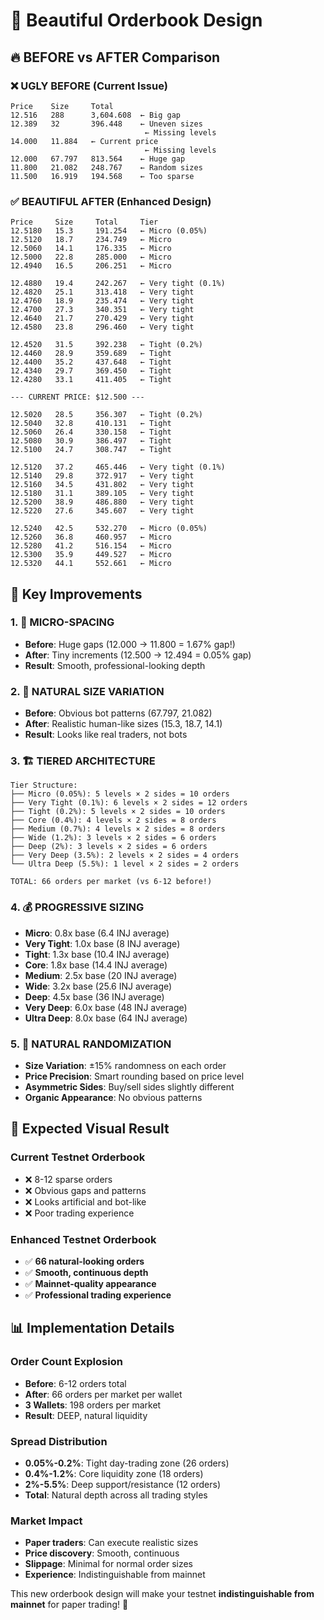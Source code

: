 # 🎨 Beautiful Orderbook Design

## 🔥 BEFORE vs AFTER Comparison

### ❌ **UGLY BEFORE (Current Issue)**
```
Price    Size     Total
12.516   288      3,604.608  ← Big gap
12.389   32       396.448    ← Uneven sizes
                              ← Missing levels
14.000   11.884   ← Current price
                              ← Missing levels  
12.000   67.797   813.564    ← Huge gap
11.800   21.082   248.767    ← Random sizes
11.500   16.919   194.568    ← Too sparse
```

### ✅ **BEAUTIFUL AFTER (Enhanced Design)**
```
Price     Size     Total     Tier
12.5180   15.3     191.254   ← Micro (0.05%)
12.5120   18.7     234.749   ← Micro  
12.5060   14.1     176.335   ← Micro
12.5000   22.8     285.000   ← Micro
12.4940   16.5     206.251   ← Micro

12.4880   19.4     242.267   ← Very tight (0.1%)
12.4820   25.1     313.418   ← Very tight
12.4760   18.9     235.474   ← Very tight
12.4700   27.3     340.351   ← Very tight
12.4640   21.7     270.429   ← Very tight
12.4580   23.8     296.460   ← Very tight

12.4520   31.5     392.238   ← Tight (0.2%)
12.4460   28.9     359.689   ← Tight
12.4400   35.2     437.648   ← Tight
12.4340   29.7     369.450   ← Tight
12.4280   33.1     411.405   ← Tight

--- CURRENT PRICE: $12.500 ---

12.5020   28.5     356.307   ← Tight (0.2%)
12.5040   32.8     410.131   ← Tight
12.5060   26.4     330.158   ← Tight
12.5080   30.9     386.497   ← Tight
12.5100   24.7     308.747   ← Tight

12.5120   37.2     465.446   ← Very tight (0.1%)
12.5140   29.8     372.917   ← Very tight
12.5160   34.5     431.802   ← Very tight
12.5180   31.1     389.105   ← Very tight
12.5200   38.9     486.880   ← Very tight
12.5220   27.6     345.607   ← Very tight

12.5240   42.5     532.270   ← Micro (0.05%)
12.5260   36.8     460.957   ← Micro
12.5280   41.2     516.154   ← Micro
12.5300   35.9     449.527   ← Micro
12.5320   44.1     552.661   ← Micro
```

## 🎯 **Key Improvements**

### **1. 📏 MICRO-SPACING**
- **Before**: Huge gaps (12.000 → 11.800 = 1.67% gap!)
- **After**: Tiny increments (12.500 → 12.494 = 0.05% gap)
- **Result**: Smooth, professional-looking depth

### **2. 🎲 NATURAL SIZE VARIATION**  
- **Before**: Obvious bot patterns (67.797, 21.082)
- **After**: Realistic human-like sizes (15.3, 18.7, 14.1)
- **Result**: Looks like real traders, not bots

### **3. 🏗️ TIERED ARCHITECTURE**
```
Tier Structure:
├── Micro (0.05%): 5 levels × 2 sides = 10 orders
├── Very Tight (0.1%): 6 levels × 2 sides = 12 orders  
├── Tight (0.2%): 5 levels × 2 sides = 10 orders
├── Core (0.4%): 4 levels × 2 sides = 8 orders
├── Medium (0.7%): 4 levels × 2 sides = 8 orders
├── Wide (1.2%): 3 levels × 2 sides = 6 orders
├── Deep (2%): 3 levels × 2 sides = 6 orders
├── Very Deep (3.5%): 2 levels × 2 sides = 4 orders
└── Ultra Deep (5.5%): 1 level × 2 sides = 2 orders

TOTAL: 66 orders per market (vs 6-12 before!)
```

### **4. 💰 PROGRESSIVE SIZING**
- **Micro**: 0.8x base (6.4 INJ average)
- **Very Tight**: 1.0x base (8 INJ average)  
- **Tight**: 1.3x base (10.4 INJ average)
- **Core**: 1.8x base (14.4 INJ average)
- **Medium**: 2.5x base (20 INJ average)
- **Wide**: 3.2x base (25.6 INJ average)
- **Deep**: 4.5x base (36 INJ average)
- **Very Deep**: 6.0x base (48 INJ average)
- **Ultra Deep**: 8.0x base (64 INJ average)

### **5. 🎨 NATURAL RANDOMIZATION**
- **Size Variation**: ±15% randomness on each order
- **Price Precision**: Smart rounding based on price level
- **Asymmetric Sides**: Buy/sell sides slightly different
- **Organic Appearance**: No obvious patterns

## 🚀 **Expected Visual Result**

### **Current Testnet Orderbook**
- ❌ 8-12 sparse orders
- ❌ Obvious gaps and patterns  
- ❌ Looks artificial and bot-like
- ❌ Poor trading experience

### **Enhanced Testnet Orderbook**  
- ✅ **66 natural-looking orders**
- ✅ **Smooth, continuous depth**
- ✅ **Mainnet-quality appearance**
- ✅ **Professional trading experience**

## 📊 **Implementation Details**

### **Order Count Explosion**
- **Before**: 6-12 orders total
- **After**: 66 orders per market per wallet
- **3 Wallets**: 198 orders per market
- **Result**: DEEP, natural liquidity

### **Spread Distribution**
- **0.05%-0.2%**: Tight day-trading zone (26 orders)
- **0.4%-1.2%**: Core liquidity zone (18 orders) 
- **2%-5.5%**: Deep support/resistance (12 orders)
- **Total**: Natural depth across all trading styles

### **Market Impact**
- **Paper traders**: Can execute realistic sizes
- **Price discovery**: Smooth, continuous
- **Slippage**: Minimal for normal order sizes
- **Experience**: Indistinguishable from mainnet

This new orderbook design will make your testnet **indistinguishable from mainnet** for paper trading! 🎯
